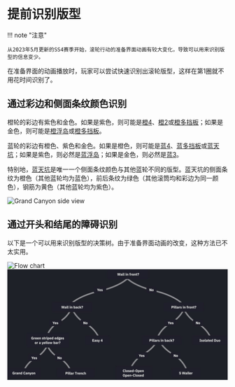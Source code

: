 # 提前识别版型

!!! note "注意"

    从2023年5月更新的SS4赛季开始，滚轮行动的准备界面动画有较大变化，导致可以用来识别版型的信息变少。

在准备界面的动画播放时，玩家可以尝试快速识别出滚轮版型，这样在第1圈就不用花时间识别了。

## 通过彩边和侧面条纹颜色识别

橙轮的彩边有紫色和金色。如果是紫色，则可能是[橙4](../rolls/easy-4.md#橙轮)、[橙2](../rolls/closed-open-open-closed.md#橙轮)或[橙多挡板](../rolls/5-waller.md)；如果是金色，则可能是[橙浮岛](../rolls/isolated-duo.md#橙轮)或[橙多挡板](../rolls/5-waller.md)。

蓝轮的彩边有橙色、紫色和金色。如果是橙色，则可能是[蓝4](../rolls/easy-4.md#蓝轮)、[蓝多挡板](../rolls/pillar-trench.md)或[蓝天坑](../rolls/grand-canyon.md)；如果是紫色，则必然是[蓝浮岛](../rolls/isolated-duo.md#蓝轮)；如果是金色，则必然是[蓝3](../rolls/closed-open-open-closed.md#蓝轮)。

特别地，[蓝天坑](../rolls/grand-canyon.md)是唯一一个侧面条纹颜色与其他蓝轮不同的版型。蓝天坑的侧面条纹为橙色（其他蓝轮均为蓝色），前后条纹为绿色（其他滚筒均和彩边为同一颜色），钢筋为黄色（其他蓝轮均为紫色）。

![Grand Canyon side view](../images/advanced/recognizing-variants/grand-canyon-side-view.jpg)

## 通过开头和结尾的障碍识别

以下是一个可以用来识别版型的决策树。由于准备界面动画的改变，这种方法已不太实用。

![Flow chart](../images/advanced/recognizing-variants/flow-chart-light.jpg#only-light)
![Flow chart](../images/advanced/recognizing-variants/flow-chart-dark.jpg#only-dark)

<!--
Not useful:

## Rolls

The strategies you can use to detect each roll early on are described below.

### 5 Waller

[5 Waller](../rolls/5-waller.md) has pillars in front and nothing in back. The picture below shows 5 Waller orange.

![5 Waller](../images/advanced/recognizing-variants/5-waller.jpg)

### Isolated Duo

[Isolated Duo](../rolls/isolated-duo.md) has nothing in front and pillars in back. The picture below shows Isolated Duo orange and Isolated Duo blue.

![Isolated Duo](../images/advanced/recognizing-variants/isolated-duo.jpg)

### Closed-Open & Open-Closed

[Closed-Open and Open-Closed](../rolls/closed-open-open-closed.md) can both be recognized by the fact that they have pillars in front and pillars in back. The picture below shows Closed-Open orange and Open-Closed blue.

![Closed-Open & Open-Closed](../images/advanced/recognizing-variants/closed-open-open-closed.jpg)

### Easy 4

[Easy 4](../rolls/easy-4.md) has a wall in front and pillars in back. The picture below shows Easy 4 orange and Easy 4 blue.

![Easy 4](../images/advanced/recognizing-variants/easy-4.jpg)

### Grand Canyon

[Grand Canyon](../rolls/grand-canyon.md) has a wall in front and a wall in back. The picture below shows Grand Canyon blue.

![Grand Canyon side view](../images/advanced/recognizing-variants/grand-canyon.jpg)

[Grand Canyon](../rolls/grand-canyon.md) is the only roll with green striped inner edges and a yellow bar.

![Grand Canyon side view](../images/advanced/recognizing-variants/grand-canyon-side-view.jpg)

### Pillar Trench

Like Grand Canyon, [Pillar Trench](../rolls/pillar-trench.md) also has a wall in front and a wall in back. The picture below shows Pillar Trench blue.

![Pillar Trench](../images/advanced/recognizing-variants/pillar-trench.jpg)

To differentiate it from Grand Canyon, check that the roll has oranged striped inner edges and a purple bar.

![Pillar Trench side view](../images/advanced/recognizing-variants/pillar-trench-side-view.jpg)

## Other tips

[Isolated Duo](../rolls/isolated-duo.md) Blue can be recognized early by its purple edge color, as it is the only blue roller with purple edges.

![Isolated Duo Blue](../images/advanced/recognizing-variants/isolated-duo-blue-side-view.jpg)

Similarly, [Open-Closed](../rolls/closed-open-open-closed.md) Blue can be recognized early by its gold edge color, as it is the only blue roller with gold edges.

![Isolated Duo Blue](../images/advanced/recognizing-variants/open-closed-blue-side-view.jpg)
-->
